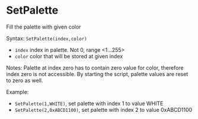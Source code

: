 # SetPalette 

Fill the palette with given color 

Syntax: `SetPalette(index,color)`

* `index` index in palette. Not 0, range &lt;1...255&gt;
* `color` color that will be stored at given index 

Notes: Palette at index zero has to contain zero value for color, therefore index zero is not accessible. By starting the script, palette values are reset to zero as well. 

Example: 

* `SetPalette(1,WHITE)`, set palette with index 1 to value WHITE 
* `SetPalette(2,0xABCD1100)`, set palette with index 2 to value 0xABCD1100



